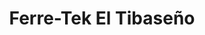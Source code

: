 ---
title: "Ferre-Tek El Tibaseño"
url: /san-juan-de-tibas/ferre-tek-el-tibaseno/
shop: Eisenwaren
---